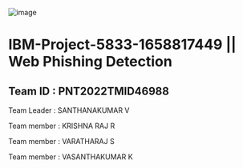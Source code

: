 ![image](https://user-images.githubusercontent.com/110150164/194601501-5b5281f8-4046-49d3-a904-ae0dbcfb0443.png)
# IBM-Project-5833-1658817449  || Web Phishing Detection

## Team ID : PNT2022TMID46988

Team Leader : SANTHANAKUMAR V

Team member : KRISHNA RAJ R

Team member : VARATHARAJ S

Team member : VASANTHAKUMAR K
